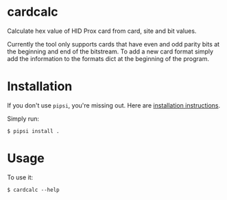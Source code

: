 # cardcalc

Calculate hex value of HID Prox card from card, site and bit values.

Currently the tool only supports cards that have even and odd parity bits at the beginning and end of the bitstream. To add a new card format simply add the information to the formats dict at the beginning of the program. 

# Installation

If you don't use `pipsi`, you're missing out.
Here are [installation instructions](https://github.com/mitsuhiko/pipsi#readme).

Simply run:

    $ pipsi install .


# Usage

To use it:

    $ cardcalc --help




